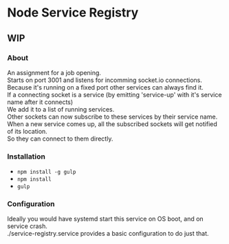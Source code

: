 # Node Service Registry

## WIP

### About
An assignment for a job opening.  
Starts on port 3001 and listens for incomming socket.io connections.  
Because it's running on a fixed port other services can always find it.  
If a connecting socket is a service (by emitting 'service-up' with it's service name after it connects)  
We add it to a list of running services.  
Other sockets can now subscribe to these services by their service name.  
When a new service comes up, all the subscribed sockets will get notified of its location.  
So they can connect to them directly.  

### Installation
- `npm install -g gulp`
- `npm install`
- `gulp`

### Configuration
Ideally you would have systemd start this service on OS boot, and on service crash.  
./service-registry.service provides a basic configuration to do just that.
